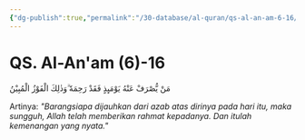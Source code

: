 ```yaml
---
{"dg-publish":true,"permalink":"/30-database/al-quran/qs-al-an-am-6-16/"}
---
```



# QS. Al-An'am (6)-16
مَنْ يُّصْرَفْ عَنْهُ يَوْمَىِٕذٍ فَقَدْ رَحِمَهٗ ۗوَذٰلِكَ الْفَوْزُ الْمُبِيْنُ

Artinya: *"Barangsiapa dijauhkan dari azab atas dirinya pada hari itu, maka sungguh, Allah telah memberikan rahmat kepadanya. Dan itulah kemenangan yang nyata."*
